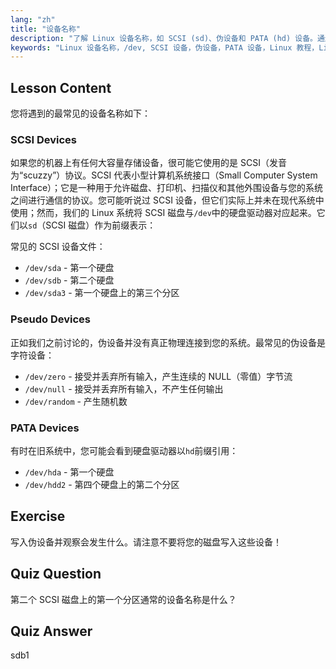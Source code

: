 ```yaml
---
lang: "zh"
title: "设备名称"
description: "了解 Linux 设备名称，如 SCSI (sd)、伪设备和 PATA (hd) 设备。通过这份适合初学者的指南，理解/dev/sda、/dev/null 等。"
keywords: "Linux 设备名称，/dev, SCSI 设备，伪设备，PATA 设备，Linux 教程，Linux 入门，设备文件"
---
```


## Lesson Content

您将遇到的最常见的设备名称如下：

### SCSI Devices

如果您的机器上有任何大容量存储设备，很可能它使用的是 SCSI（发音为“scuzzy”）协议。SCSI 代表小型计算机系统接口（Small Computer System Interface）；它是一种用于允许磁盘、打印机、扫描仪和其他外围设备与您的系统之间进行通信的协议。您可能听说过 SCSI 设备，但它们实际上并未在现代系统中使用；然而，我们的 Linux 系统将 SCSI 磁盘与`/dev`中的硬盘驱动器对应起来。它们以`sd`（SCSI 磁盘）作为前缀表示：

常见的 SCSI 设备文件：

- `/dev/sda` - 第一个硬盘
- `/dev/sdb` - 第二个硬盘
- `/dev/sda3` - 第一个硬盘上的第三个分区

### Pseudo Devices

正如我们之前讨论的，伪设备并没有真正物理连接到您的系统。最常见的伪设备是字符设备：

- `/dev/zero` - 接受并丢弃所有输入，产生连续的 NULL（零值）字节流
- `/dev/null` - 接受并丢弃所有输入，不产生任何输出
- `/dev/random` - 产生随机数

### PATA Devices

有时在旧系统中，您可能会看到硬盘驱动器以`hd`前缀引用：

- `/dev/hda` - 第一个硬盘
- `/dev/hdd2` - 第四个硬盘上的第二个分区

## Exercise

写入伪设备并观察会发生什么。请注意不要将您的磁盘写入这些设备！

## Quiz Question

第二个 SCSI 磁盘上的第一个分区通常的设备名称是什么？

## Quiz Answer

sdb1
